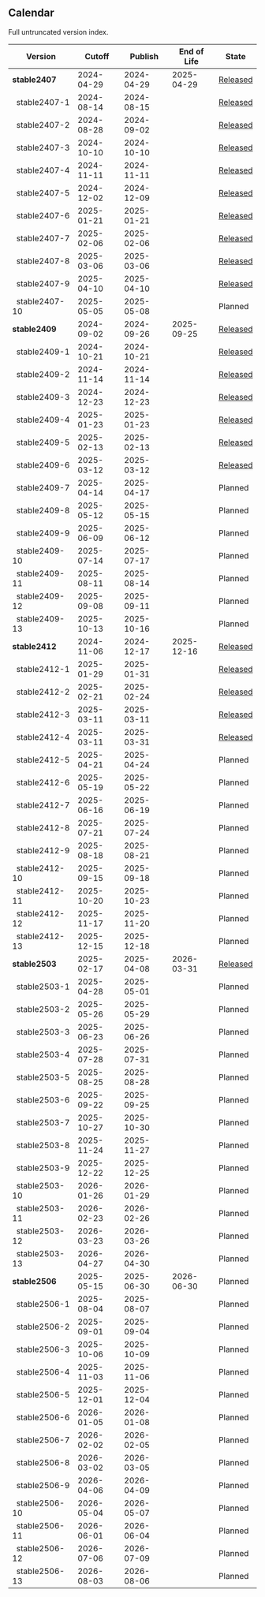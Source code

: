 ## Calendar

Full untruncated version index.

<!-- DO NOT EDIT. Run `python3 update-readme.py` instead. -->

<!-- TEMPLATE BEGIN -->

| Version | Cutoff | Publish | End of Life | State |
|---------|--------|-----------|-------------|-------|
| **stable2407** | 2024-04-29 | 2024-04-29 | 2025-04-29 | [Released](https://github.com/paritytech/polkadot-sdk/releases/tag/polkadot-stable2407) |
| &nbsp;&nbsp;stable2407-1 | 2024-08-14 | 2024-08-15 |  | [Released](https://github.com/paritytech/polkadot-sdk/releases/tag/polkadot-stable2407-1) |
| &nbsp;&nbsp;stable2407-2 | 2024-08-28 | 2024-09-02 |  | [Released](https://github.com/paritytech/polkadot-sdk/releases/tag/polkadot-stable2407-2) |
| &nbsp;&nbsp;stable2407-3 | 2024-10-10 | 2024-10-10 |  | [Released](https://github.com/paritytech/polkadot-sdk/releases/tag/polkadot-stable2407-3) |
| &nbsp;&nbsp;stable2407-4 | 2024-11-11 | 2024-11-11 |  | [Released](https://github.com/paritytech/polkadot-sdk/releases/tag/polkadot-stable2407-4) |
| &nbsp;&nbsp;stable2407-5 | 2024-12-02 | 2024-12-09 |  | [Released](https://github.com/paritytech/polkadot-sdk/releases/tag/polkadot-stable2407-5) |
| &nbsp;&nbsp;stable2407-6 | 2025-01-21 | 2025-01-21 |  | [Released](https://github.com/paritytech/polkadot-sdk/releases/tag/polkadot-stable2407-6) |
| &nbsp;&nbsp;stable2407-7 | 2025-02-06 | 2025-02-06 |  | [Released](https://github.com/paritytech/polkadot-sdk/releases/tag/polkadot-stable2407-7) |
| &nbsp;&nbsp;stable2407-8 | 2025-03-06 | 2025-03-06 |  | [Released](https://github.com/paritytech/polkadot-sdk/releases/tag/polkadot-stable2407-8) |
| &nbsp;&nbsp;stable2407-9 | 2025-04-10 | 2025-04-10 |  | [Released](https://github.com/paritytech/polkadot-sdk/releases/tag/polkadot-stable2407-9) |
| &nbsp;&nbsp;stable2407-10 | 2025-05-05 | 2025-05-08 |  | Planned |
| **stable2409** | 2024-09-02 | 2024-09-26 | 2025-09-25 | [Released](https://github.com/paritytech/polkadot-sdk/releases/tag/polkadot-stable2409) |
| &nbsp;&nbsp;stable2409-1 | 2024-10-21 | 2024-10-21 |  | [Released](https://github.com/paritytech/polkadot-sdk/releases/tag/polkadot-stable2409-1) |
| &nbsp;&nbsp;stable2409-2 | 2024-11-14 | 2024-11-14 |  | [Released](https://github.com/paritytech/polkadot-sdk/releases/tag/polkadot-stable2409-2) |
| &nbsp;&nbsp;stable2409-3 | 2024-12-23 | 2024-12-23 |  | [Released](https://github.com/paritytech/polkadot-sdk/releases/tag/polkadot-stable2409-3) |
| &nbsp;&nbsp;stable2409-4 | 2025-01-23 | 2025-01-23 |  | [Released](https://github.com/paritytech/polkadot-sdk/releases/tag/polkadot-stable2409-4) |
| &nbsp;&nbsp;stable2409-5 | 2025-02-13 | 2025-02-13 |  | [Released](https://github.com/paritytech/polkadot-sdk/releases/tag/polkadot-stable2409-5) |
| &nbsp;&nbsp;stable2409-6 | 2025-03-12 | 2025-03-12 |  | [Released](https://github.com/paritytech/polkadot-sdk/releases/tag/polkadot-stable2409-6) |
| &nbsp;&nbsp;stable2409-7 | 2025-04-14 | 2025-04-17 |  | Planned |
| &nbsp;&nbsp;stable2409-8 | 2025-05-12 | 2025-05-15 |  | Planned |
| &nbsp;&nbsp;stable2409-9 | 2025-06-09 | 2025-06-12 |  | Planned |
| &nbsp;&nbsp;stable2409-10 | 2025-07-14 | 2025-07-17 |  | Planned |
| &nbsp;&nbsp;stable2409-11 | 2025-08-11 | 2025-08-14 |  | Planned |
| &nbsp;&nbsp;stable2409-12 | 2025-09-08 | 2025-09-11 |  | Planned |
| &nbsp;&nbsp;stable2409-13 | 2025-10-13 | 2025-10-16 |  | Planned |
| **stable2412** | 2024-11-06 | 2024-12-17 | 2025-12-16 | [Released](https://github.com/paritytech/polkadot-sdk/releases/tag/polkadot-stable2412) |
| &nbsp;&nbsp;stable2412-1 | 2025-01-29 | 2025-01-31 |  | [Released](https://github.com/paritytech/polkadot-sdk/releases/tag/polkadot-stable2412-1) |
| &nbsp;&nbsp;stable2412-2 | 2025-02-21 | 2025-02-24 |  | [Released](https://github.com/paritytech/polkadot-sdk/releases/tag/polkadot-stable2412-2) |
| &nbsp;&nbsp;stable2412-3 | 2025-03-11 | 2025-03-11 |  | [Released](https://github.com/paritytech/polkadot-sdk/releases/tag/polkadot-stable2412-3) |
| &nbsp;&nbsp;stable2412-4 | 2025-03-11 | 2025-03-31 |  | [Released](https://github.com/paritytech/polkadot-sdk/releases/tag/polkadot-stable2412-4) |
| &nbsp;&nbsp;stable2412-5 | 2025-04-21 | 2025-04-24 |  | Planned |
| &nbsp;&nbsp;stable2412-6 | 2025-05-19 | 2025-05-22 |  | Planned |
| &nbsp;&nbsp;stable2412-7 | 2025-06-16 | 2025-06-19 |  | Planned |
| &nbsp;&nbsp;stable2412-8 | 2025-07-21 | 2025-07-24 |  | Planned |
| &nbsp;&nbsp;stable2412-9 | 2025-08-18 | 2025-08-21 |  | Planned |
| &nbsp;&nbsp;stable2412-10 | 2025-09-15 | 2025-09-18 |  | Planned |
| &nbsp;&nbsp;stable2412-11 | 2025-10-20 | 2025-10-23 |  | Planned |
| &nbsp;&nbsp;stable2412-12 | 2025-11-17 | 2025-11-20 |  | Planned |
| &nbsp;&nbsp;stable2412-13 | 2025-12-15 | 2025-12-18 |  | Planned |
| **stable2503** | 2025-02-17 | 2025-04-08 | 2026-03-31 | [Released](https://github.com/paritytech/polkadot-sdk/releases/tag/polkadot-stable2503) |
| &nbsp;&nbsp;stable2503-1 | 2025-04-28 | 2025-05-01 |  | Planned |
| &nbsp;&nbsp;stable2503-2 | 2025-05-26 | 2025-05-29 |  | Planned |
| &nbsp;&nbsp;stable2503-3 | 2025-06-23 | 2025-06-26 |  | Planned |
| &nbsp;&nbsp;stable2503-4 | 2025-07-28 | 2025-07-31 |  | Planned |
| &nbsp;&nbsp;stable2503-5 | 2025-08-25 | 2025-08-28 |  | Planned |
| &nbsp;&nbsp;stable2503-6 | 2025-09-22 | 2025-09-25 |  | Planned |
| &nbsp;&nbsp;stable2503-7 | 2025-10-27 | 2025-10-30 |  | Planned |
| &nbsp;&nbsp;stable2503-8 | 2025-11-24 | 2025-11-27 |  | Planned |
| &nbsp;&nbsp;stable2503-9 | 2025-12-22 | 2025-12-25 |  | Planned |
| &nbsp;&nbsp;stable2503-10 | 2026-01-26 | 2026-01-29 |  | Planned |
| &nbsp;&nbsp;stable2503-11 | 2026-02-23 | 2026-02-26 |  | Planned |
| &nbsp;&nbsp;stable2503-12 | 2026-03-23 | 2026-03-26 |  | Planned |
| &nbsp;&nbsp;stable2503-13 | 2026-04-27 | 2026-04-30 |  | Planned |
| **stable2506** | 2025-05-15 | 2025-06-30 | 2026-06-30 | Planned |
| &nbsp;&nbsp;stable2506-1 | 2025-08-04 | 2025-08-07 |  | Planned |
| &nbsp;&nbsp;stable2506-2 | 2025-09-01 | 2025-09-04 |  | Planned |
| &nbsp;&nbsp;stable2506-3 | 2025-10-06 | 2025-10-09 |  | Planned |
| &nbsp;&nbsp;stable2506-4 | 2025-11-03 | 2025-11-06 |  | Planned |
| &nbsp;&nbsp;stable2506-5 | 2025-12-01 | 2025-12-04 |  | Planned |
| &nbsp;&nbsp;stable2506-6 | 2026-01-05 | 2026-01-08 |  | Planned |
| &nbsp;&nbsp;stable2506-7 | 2026-02-02 | 2026-02-05 |  | Planned |
| &nbsp;&nbsp;stable2506-8 | 2026-03-02 | 2026-03-05 |  | Planned |
| &nbsp;&nbsp;stable2506-9 | 2026-04-06 | 2026-04-09 |  | Planned |
| &nbsp;&nbsp;stable2506-10 | 2026-05-04 | 2026-05-07 |  | Planned |
| &nbsp;&nbsp;stable2506-11 | 2026-06-01 | 2026-06-04 |  | Planned |
| &nbsp;&nbsp;stable2506-12 | 2026-07-06 | 2026-07-09 |  | Planned |
| &nbsp;&nbsp;stable2506-13 | 2026-08-03 | 2026-08-06 |  | Planned |

<!-- TEMPLATE END -->
